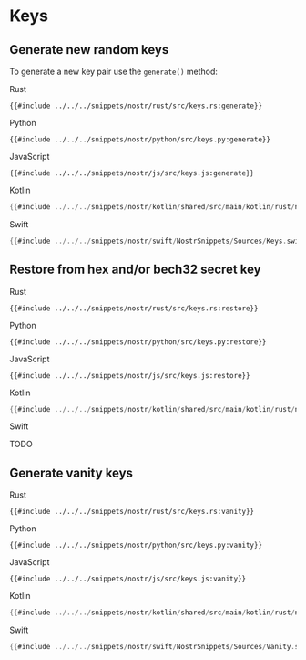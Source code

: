 # Keys

## Generate new random keys

To generate a new key pair use the `generate()` method:

<custom-tabs category="lang">

<div slot="title">Rust</div>
<section>

```rust,ignore
{{#include ../../../snippets/nostr/rust/src/keys.rs:generate}}
```

</section>

<div slot="title">Python</div>
<section>

```python,ignore
{{#include ../../../snippets/nostr/python/src/keys.py:generate}}
```

</section>

<div slot="title">JavaScript</div>
<section>

```javascript,ignore
{{#include ../../../snippets/nostr/js/src/keys.js:generate}}
```

</section>

<div slot="title">Kotlin</div>
<section>

```kotlin
{{#include ../../../snippets/nostr/kotlin/shared/src/main/kotlin/rust/nostr/snippets/Keys.kt:generate}}
```

</section>

<div slot="title">Swift</div>
<section>

```swift
{{#include ../../../snippets/nostr/swift/NostrSnippets/Sources/Keys.swift}}
```

</section>
</custom-tabs>

## Restore from hex and/or bech32 secret key

<custom-tabs category="lang">

<div slot="title">Rust</div>
<section>

```rust,ignore
{{#include ../../../snippets/nostr/rust/src/keys.rs:restore}}
```

</section>

<div slot="title">Python</div>
<section>

```python,ignore
{{#include ../../../snippets/nostr/python/src/keys.py:restore}}
```

</section>

<div slot="title">JavaScript</div>
<section>

```javascript,ignore
{{#include ../../../snippets/nostr/js/src/keys.js:restore}}
```

</section>

<div slot="title">Kotlin</div>
<section>

```kotlin
{{#include ../../../snippets/nostr/kotlin/shared/src/main/kotlin/rust/nostr/snippets/Keys.kt:restore}}
```

</section>

<div slot="title">Swift</div>
<section>

TODO

</section>
</custom-tabs>

## Generate vanity keys

<custom-tabs category="lang">

<div slot="title">Rust</div>
<section>

```rust,ignore
{{#include ../../../snippets/nostr/rust/src/keys.rs:vanity}}
```

</section>

<div slot="title">Python</div>
<section>

```python,ignore
{{#include ../../../snippets/nostr/python/src/keys.py:vanity}}
```

</section>

<div slot="title">JavaScript</div>
<section>

```javascript,ignore
{{#include ../../../snippets/nostr/js/src/keys.js:vanity}}
```

</section>

<div slot="title">Kotlin</div>
<section>

```kotlin
{{#include ../../../snippets/nostr/kotlin/shared/src/main/kotlin/rust/nostr/snippets/Keys.kt:vanity}}
```

</section>

<div slot="title">Swift</div>
<section>

```swift
{{#include ../../../snippets/nostr/swift/NostrSnippets/Sources/Vanity.swift}}
```

</section>
</custom-tabs>
